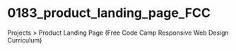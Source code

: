 # 0183_product_landing_page_FCC

Projects > Product Landing Page (Free Code Camp Responsive Web Design Curriculum)
